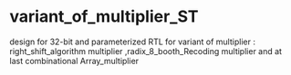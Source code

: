 # variant_of_multiplier_ST
design for 32-bit and parameterized RTL for variant of multiplier : right_shift_algorithm multiplier ,radix_8_booth_Recoding multiplier and at last combinational Array_multiplier
